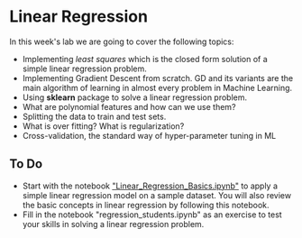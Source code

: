 # Linear Regression

In this week's lab we are going to cover the following topics:
- Implementing _least squares_ which is the closed form solution of a simple linear regression problem.
- Implementing Gradient Descent from scratch. GD and its variants are the main algorithm of learning in almost every problem in Machine Learning.
- Using __sklearn__ package to solve a linear regression problem.
- What are polynomial features and how can we use them?
- Splitting the data to train and test sets.
- What is over fitting? What is regularization?
- Cross-validation, the standard way of hyper-parameter tuning in ML

## To Do
- Start with the notebook ["Linear_Regression_Basics.ipynb"](https://colab.research.google.com/github/michalis0/DataMining_and_MachineLearning/blob/master/week4/Linear_Regression_Basics.ipynb#scrollTo=f7a_hEfThRmX) to apply a simple linear regression model on a sample dataset. You will also review the basic concepts in linear regression by following this notebook.
- Fill in the notebook "regression_students.ipynb" as an exercise to test your skills in solving a linear regression problem.
